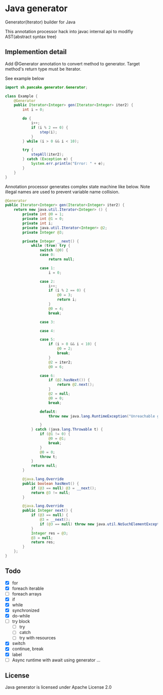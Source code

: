 # Java generator
Generator(Iterator) builder for Java

This annotation processor hack into javac internal api to modifiy AST(abstract syntax tree)

## Implemention detail
Add @Generator annotation to convert method to generator. Target method's return type must be Iterator.

See example below
```java
import sh.pancake.generator.Generator;

class Example {
    @Generator
    public Iterator<Integer> gen(Iterator<Integer> iter2) {
        int i = 0;

        do {
            i++;
            if (i % 2 == 0) {
                step(i);
            }
        } while (i > 0 && i < 10);

        try {
            stepAll(iter2);
        } catch (Exception e) {
            System.err.println("Error: " + e);
        }
    }
}
```

Annotation processor generates complex state machine like below. Note illegal names are used to prevent variable name collision.
```java
@Generator
public Iterator<Integer> gen(Iterator<Integer> iter2) {
    return new java.util.Iterator<Integer> () {
        private int @0 = 1;
        private int @1 = 0;
        private int i;
        private java.util.Iterator<Integer> @2;
        private Integer @3;

        private Integer __next() {
            while (true) try {
                switch (@0) {
                case 0:
                    return null;

                case 1:
                    i = 0;

                case 2:
                    i++;
                    if (i % 2 == 0) {
                        @0 = 3;
                        return i;
                    }
                    @0 = 4;
                    break;

                case 3:

                case 4:

                case 5:
                    if (i > 0 && i < 10) {
                        @0 = 2;
                        break;
                    }
                    @2 = iter2;
                    @0 = 6;

                case 6:
                    if (@2.hasNext()) {
                        return @2.next();
                    }
                    @2 = null;
                    @0 = 0;
                    break;

                default:
                    throw new java.lang.RuntimeException("Unreachable generator step");

                }
            } catch (java.lang.Throwable t) {
                if (@1 != 0) {
                    @0 = @1;
                    break;
                }
                @0 = 0;
                throw t;
            }
            return null;
        }

        @java.lang.Override
        public boolean hasNext() {
            if (@3 == null) @3 = __next();
            return @3 != null;
        }

        @java.lang.Override
        public Integer next() {
            if (@3 == null) {
                @3 = __next();
                if (@3 == null) throw new java.util.NoSuchElementException("Called next on finished generator");
            }
            Integer res = @3;
            @3 = null;
            return res;
        }
    };
}
```

## Todo
- [x] for
- [x] foreach iterable
- [ ] foreach arrays
- [x] if
- [x] while
- [x] synchronized
- [x] do-while
- [ ] try block
  - [ ] try
  - [ ] catch
  - [ ] try with resources
- [x] switch
- [x] continue, break
- [x] label
- [ ] Async runtime with await using generator
...

## License
Java generator is licensed under Apache License 2.0


